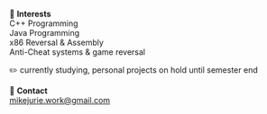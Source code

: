 🤔 **Interests**  
C++ Programming  
Java Programming  
x86 Reversal & Assembly  
Anti-Cheat systems & game reversal  

✏️ currently studying, personal projects on hold until semester end 

💬 **Contact**  
mikejurie.work@gmail.com
